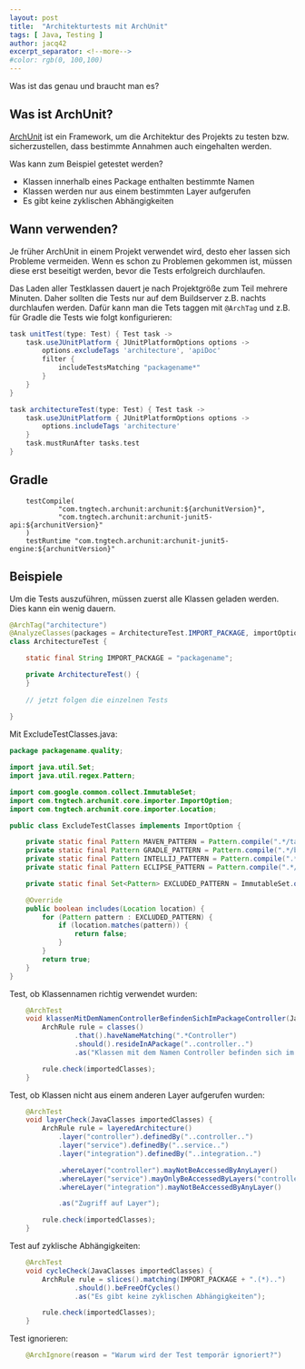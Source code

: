 ```yaml
---
layout: post
title:  "Architekturtests mit ArchUnit"
tags: [ Java, Testing ]
author: jacq42
excerpt_separator: <!--more-->
#color: rgb(0, 100,100)
---
```


Was ist das genau und braucht man es?

<!--more-->

## Was ist ArchUnit?

[ArchUnit](https://www.archunit.org/) ist ein Framework, um die Architektur des Projekts zu testen bzw. sicherzustellen, dass bestimmte Annahmen auch eingehalten werden.

Was kann zum Beispiel getestet werden?

* Klassen innerhalb eines Package enthalten bestimmte Namen
* Klassen werden nur aus einem bestimmten Layer aufgerufen
* Es gibt keine zyklischen Abhängigkeiten

## Wann verwenden?

Je früher ArchUnit in einem Projekt verwendet wird, desto eher lassen sich Probleme vermeiden. Wenn es schon zu Problemen gekommen ist, müssen diese erst beseitigt werden, bevor die Tests erfolgreich durchlaufen.

Das Laden aller Testklassen dauert je nach Projektgröße zum Teil mehrere Minuten. Daher sollten die Tests nur auf dem Buildserver z.B. nachts durchlaufen werden. Dafür kann man die Tets taggen mit `@ArchTag` und z.B. für Gradle die Tests wie folgt konfigurieren:
```groovy
task unitTest(type: Test) { Test task ->
    task.useJUnitPlatform { JUnitPlatformOptions options ->
        options.excludeTags 'architecture', 'apiDoc'
        filter {
            includeTestsMatching "packagename*"
        }
    }
}

task architectureTest(type: Test) { Test task ->
    task.useJUnitPlatform { JUnitPlatformOptions options ->
        options.includeTags 'architecture'
    }
    task.mustRunAfter tasks.test
}
```

## Gradle

```
    testCompile(
            "com.tngtech.archunit:archunit:${archunitVersion}",
            "com.tngtech.archunit:archunit-junit5-api:${archunitVersion}"
    )
    testRuntime "com.tngtech.archunit:archunit-junit5-engine:${archunitVersion}"
```

## Beispiele

Um die Tests auszuführen, müssen zuerst alle Klassen geladen werden. Dies kann ein wenig dauern.

```java
@ArchTag("architecture")
@AnalyzeClasses(packages = ArchitectureTest.IMPORT_PACKAGE, importOptions = { ExcludeTestClasses.class })
class ArchitectureTest {

    static final String IMPORT_PACKAGE = "packagename";

    private ArchitectureTest() {
    }
    
    // jetzt folgen die einzelnen Tests
    
}
```

Mit ExcludeTestClasses.java:
```java
package packagename.quality;

import java.util.Set;
import java.util.regex.Pattern;

import com.google.common.collect.ImmutableSet;
import com.tngtech.archunit.core.importer.ImportOption;
import com.tngtech.archunit.core.importer.Location;

public class ExcludeTestClasses implements ImportOption {

    private static final Pattern MAVEN_PATTERN = Pattern.compile(".*/target/test-classes/.*");
    private static final Pattern GRADLE_PATTERN = Pattern.compile(".*/build/classes/([^/]+/)?test/.*");
    private static final Pattern INTELLIJ_PATTERN = Pattern.compile(".*/out/test/classes/.*");
    private static final Pattern ECLIPSE_PATTERN = Pattern.compile(".*/bin/test/.*");

    private static final Set<Pattern> EXCLUDED_PATTERN = ImmutableSet.of(MAVEN_PATTERN, GRADLE_PATTERN, INTELLIJ_PATTERN, ECLIPSE_PATTERN);

    @Override
    public boolean includes(Location location) {
        for (Pattern pattern : EXCLUDED_PATTERN) {
            if (location.matches(pattern)) {
                return false;
            }
        }
        return true;
    }
}
```

Test, ob Klassennamen richtig verwendet wurden:
```java
    @ArchTest
    void klassenMitDemNamenControllerBefindenSichImPackageController(JavaClasses importedClasses) {
        ArchRule rule = classes()
                .that().haveNameMatching(".*Controller")
                .should().resideInAPackage("..controller..")
                .as("Klassen mit dem Namen Controller befinden sich im Package 'controller'");

        rule.check(importedClasses);
    }
```

Test, ob Klassen nicht aus einem anderen Layer aufgerufen wurden:
```java
    @ArchTest
    void layerCheck(JavaClasses importedClasses) {
        ArchRule rule = layeredArchitecture()
            .layer("controller").definedBy("..controller..")
            .layer("service").definedBy("..service..")
            .layer("integration").definedBy("..integration..")

            .whereLayer("controller").mayNotBeAccessedByAnyLayer()
            .whereLayer("service").mayOnlyBeAccessedByLayers("controller", "service", "integration")
            .whereLayer("integration").mayNotBeAccessedByAnyLayer()

            .as("Zugriff auf Layer");

        rule.check(importedClasses);
    }
```

Test auf zyklische Abhängigkeiten:
```java
    @ArchTest
    void cycleCheck(JavaClasses importedClasses) {
        ArchRule rule = slices().matching(IMPORT_PACKAGE + ".(*)..")
                .should().beFreeOfCycles()
                .as("Es gibt keine zyklischen Abhängigkeiten");

        rule.check(importedClasses);
    }

```

Test ignorieren:
```java
    @ArchIgnore(reason = "Warum wird der Test temporär ignoriert?")
```